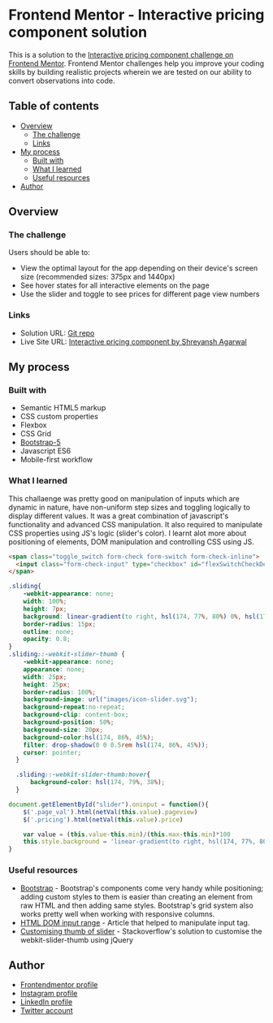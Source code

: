 # Frontend Mentor - Interactive pricing component solution

This is a solution to the [Interactive pricing component challenge on Frontend Mentor](https://www.frontendmentor.io/challenges/interactive-pricing-component-t0m8PIyY8). Frontend Mentor challenges help you improve your coding skills by building realistic projects wherein we are tested on our ability to convert observations into code. 

## Table of contents

- [Overview](#overview)
  - [The challenge](#the-challenge)
  - [Links](#links)
- [My process](#my-process)
  - [Built with](#built-with)
  - [What I learned](#what-i-learned)
  - [Useful resources](#useful-resources)
- [Author](#author)

## Overview

### The challenge

Users should be able to:

- View the optimal layout for the app depending on their device's screen size (recommended sizes: 375px and 1440px)
- See hover states for all interactive elements on the page
- Use the slider and toggle to see prices for different page view numbers

### Links

- Solution URL: [Git repo](https://github.com/ShreyanshIITK20/Interactive-pricing-component)
- Live Site URL: [Interactive pricing component by Shreyansh Agarwal](https://shreyanshiitk20.github.io/Interactive-pricing-component/)

## My process

### Built with

- Semantic HTML5 markup
- CSS custom properties
- Flexbox
- CSS Grid
- [Bootstrap-5](https://getbootstrap.com/)
- Javascript ES6
- Mobile-first workflow

### What I learned

This challaenge was pretty good on manipulation of inputs which are dynamic in nature, have non-uniform step sizes and toggling logically to display different values. It was a great combination of javascript's functionality and advanced CSS manipulation. It also required to manipulate CSS properties using JS's logic (slider's color). I learnt alot more about positioning of elements, DOM manipulation and controlling CSS using JS.

```html
<span class="toggle_switch form-check form-switch form-check-inline">
  <input class="form-check-input" type="checkbox" id="flexSwitchCheckDefault" oninput="toggle()">
</span>
```
```css
.sliding{
    -webkit-appearance: none;
    width: 100%;
    height: 7px;
    background: linear-gradient(to right, hsl(174, 77%, 80%) 0%, hsl(174, 77%, 80%) 50%, hsl(224, 65%, 95%) 50%, hsl(224, 65%, 95%) 100%);
    border-radius: 15px;
    outline: none;
    opacity: 0.8;
}
.sliding::-webkit-slider-thumb {
    -webkit-appearance: none;
    appearance: none;
    width: 25px;
    height: 25px;
    border-radius: 100%;
    background-image: url("images/icon-slider.svg");
    background-repeat:no-repeat;
    background-clip: content-box;
    background-position: 50%;
    background-size: 20px;
    background-color:hsl(174, 86%, 45%);
    filter: drop-shadow(0 0 0.5rem hsl(174, 86%, 45%));
    cursor: pointer;
  }

  .sliding::-webkit-slider-thumb:hover{
      background-color: hsl(174, 79%, 38%);
  }
```
```js
document.getElementById("slider").oninput = function(){
    $('.page_val').html(netVal(this.value).pageview)
    $('.pricing').html(netVal(this.value).price)

    var value = (this.value-this.min)/(this.max-this.min)*100
    this.style.background = 'linear-gradient(to right, hsl(174, 77%, 80%) 0%, hsl(174, 77%, 80%) ' + value + '%, hsl(224, 65%, 95%) ' + value + '%, hsl(224, 65%, 95%) 100%)'
}
```

### Useful resources

- [Bootstrap](https://getbootstrap.com/) - Bootstrap's components come very handy while positioning; adding custom styles to them is easier than creating an element from raw HTML and then adding same styles. Bootstrap's grid system also works pretty well when working with responsive columns.
- [HTML DOM input range](https://www.w3schools.com/jsref/prop_range_value.asp) - Article that helped to manipulate input tag.
- [Customising thumb of slider](https://stackoverflow.com/questions/24651449/change-background-image-of-webkit-slider-thumb-by-jquery) - Stackoverflow's solution to customise the webkit-slider-thumb using jQuery

## Author

- [Frontendmentor profile](https://www.frontendmentor.io/profile/ShreyanshIITK20)
- [Instagram profile](https://www.instagram.com/_shreyanshagarwal_/)
- [LinkedIn profile](https://www.linkedin.com/in/shreyansh-agarwal-9a0482131/)
- [Twitter account](https://twitter.com/_Shreyansh13_)
